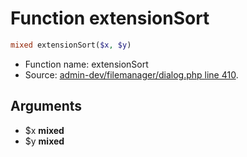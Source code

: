 Function extensionSort
===========================





```php
mixed extensionSort($x, $y)
```

* Function name: extensionSort
* Source: [admin-dev/filemanager/dialog.php line 410](https://github.com/PrestaShop/PrestaShop/blob/1.6.0.8/admin-dev/filemanager/dialog.php#L410).

Arguments
---------

* $x **mixed**
* $y **mixed**

